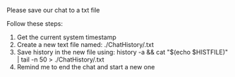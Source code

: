 Please save our chat to a txt file

Follow these steps:

1. Get the current system timestamp
2. Create a new text file named: ./ChatHistory/<system-timestamp>.txt
3. Save history in the new file using: history -a && cat "$(echo $HISTFILE)" | tail -n 50 > ./ChatHistory/<system-timestamp>.txt
4. Remind me to end the chat and start a new one
